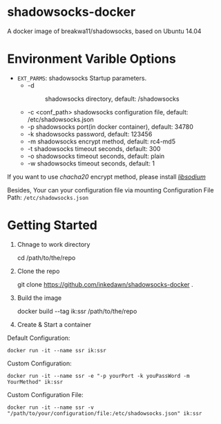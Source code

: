# shadowsocks-docker
A docker image of breakwa11/shadowsocks, based on Ubuntu 14.04

# Environment Varible Options
+ `EXT_PARMS`: shadowsocks Startup parameters.
  + -d <dir>           shadowsocks directory, default: /shadowsocks
  + -c <conf_path>      shadowsocks configuration file, default: /etc/shadowsocks.json
  + -p <port>           shadowsocks port(in docker container), default: 34780
  + -k <password>       shadowsocks password, default: 123456
  + -m <method>         shadowsocks encrypt method, default: rc4-md5
  + -t <timeout>        shadowsocks timeout seconds, default: 300
  + -o <obfs>           shadowsocks timeout seconds, default: plain
  + -w <workers>        shadowsocks timeout seconds, default: 1

If you want to use *chacha20* encrypt method, please install [*libsodium*](https://download.libsodium.org/libsodium/releases/)

Besides, Your can your configuration file via mounting
Configuration File Path: `/etc/shadowsocks.json`

# Getting Started

1. Chnage to work directory

    cd /path/to/the/repo

2. Clone the repo

    git clone https://github.com/inkedawn/shadowsocks-docker .

3. Build the image

    docker build --tag ik:ssr /path/to/the/repo

4. Create & Start a container

Default Configuration:

    docker run -it --name ssr ik:ssr

Custom Configuration:

    docker run -it --name ssr -e "-p yourPort -k youPassWord -m YourMethod" ik:ssr

Custom Configuration File:

    docker run -it --name ssr -v "/path/to/your/configuration/file:/etc/shadowsocks.json" ik:ssr